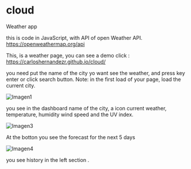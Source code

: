 # cloud
Weather app 


this is code in JavaScript, with API of open Weather API. https://openweathermap.org/api

This, is a weather page, you can see a demo click : https://carloshernandezr.github.io/cloud/

you need put the name of the city yo want see the weather, and press key enter or click search button.
Note: in the first load of your page, load the current city.


![Imagen1](https://user-images.githubusercontent.com/56489980/71860595-c5da0b00-30b0-11ea-84ea-eb533c963b5c.jpg)




 you see in the dashboard name of the city, a icon current weather, temperature, humidity wind speed and the UV index.


![Imagen3](https://user-images.githubusercontent.com/56489980/71860631-e609ca00-30b0-11ea-8aef-047988082eb6.png)


At the botton you see the forecast for the next 5 days


![Imagen4](https://user-images.githubusercontent.com/56489980/71860650-f7eb6d00-30b0-11ea-9af8-43f051a6a3d1.png)


you see history in the left section .





